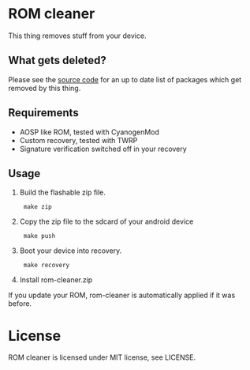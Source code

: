 # ROM cleaner

This thing removes stuff from your device.

## What gets deleted?

Please see the [source code](blob/master/system/addon.d/90-remove-unused-apps.sh) for an up to date list of packages which get removed by this thing.

## Requirements

* AOSP like ROM, tested with CyanogenMod
* Custom recovery, tested with TWRP
* Signature verification switched off in your recovery

## Usage

1. Build the flashable zip file.

        make zip

2. Copy the zip file to the sdcard of your android device

        make push

3. Boot your device into recovery.

        make recovery


4. Install rom-cleaner.zip

If you update your ROM, rom-cleaner is automatically applied if it was before.

# License

ROM cleaner is licensed under MIT license, see LICENSE.
